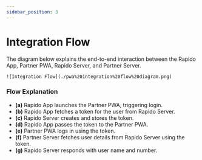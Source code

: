 ```yaml
---
sidebar_position: 3
---
```

# Integration Flow

The diagram below explains the end-to-end interaction between the Rapido App, Partner PWA, Rapido Server, and Partner Server.
```
![Integration Flow](./pwa%20integration%20flow%20diagram.png)
```
### Flow Explanation

- **(a)** Rapido App launches the Partner PWA, triggering login.
- **(b)** Rapido App fetches a token for the user from Rapido Server.
- **(c)** Rapido Server creates and stores the token.
- **(d)** Rapido App passes the token to the Partner PWA.
- **(e)** Partner PWA logs in using the token.
- **(f)** Partner Server fetches user details from Rapido Server using the token.
- **(g)** Rapido Server responds with user name and number.
